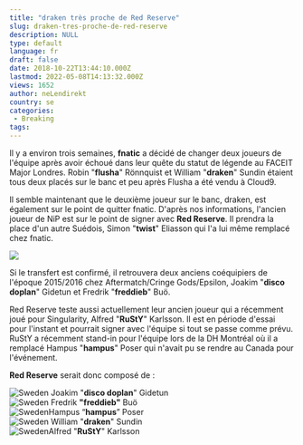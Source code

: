 ```yaml
---
title: "draken très proche de Red Reserve"
slug: draken-tres-proche-de-red-reserve
description: NULL
type: default
language: fr
draft: false
date: 2018-10-22T13:44:10.000Z
lastmod: 2022-05-08T14:13:32.000Z
views: 1652
author: neLendirekt
country: se
categories:
 - Breaking
tags:
---
```

Il y a environ trois semaines, **fnatic** a décidé de changer deux joueurs de l'équipe après avoir échoué dans leur quête du statut de légende au FACEIT Major Londres. Robin "**flusha**" Rönnquist et William "**draken**" Sundin étaient tous deux placés sur le banc et peu après Flusha a été vendu à Cloud9.

Il semble maintenant que le deuxième joueur sur le banc, draken, est également sur le point de quitter fnatic. D'après nos informations, l'ancien joueur de NiP est sur le point de signer avec **Red Reserve**. Il prendra la place d'un autre Suédois, Simon "**twist**" Eliasson qui l'a lui même remplacé chez fnatic.

![](https://flickshot-ue.s3.eu-west-2.amazonaws.com/flickshot/article/5bcdcfcc2640d/images/T7HA7IMqitPliX9ZvycLTnl73tzZfiZHxkuwObWH.jpeg)

Si le transfert est confirmé, il retrouvera deux anciens coéquipiers de l'époque 2015/2016 chez Aftermatch/Cringe Gods/Epsilon, Joakim "**disco doplan**" Gidetun et Fredrik "**freddieb**" Buö.

Red Reserve teste aussi actuellement leur ancien joueur qui a récemment joué pour Singularity, Alfred "**RuStY**" Karlsson. Il est en période d'essai pour l'instant et pourrait signer avec l'équipe si tout se passe comme prévu. RuStY a récemment stand-in pour l'équipe lors de la DH Montréal où il a remplacé Hampus "**hampus**" Poser qui n'avait pu se rendre au Canada pour l'événement.

**Red Reserve** serait donc composé de :

![Sweden](/images/countries/se.svg)⁠ Joakim "**disco doplan**" Gidetun  
![Sweden](/images/countries/se.svg)⁠ Fredrik **"freddieb"** Buö  
![Sweden](/images/countries/se.svg)⁠Hampus “**hampus**” Poser  
![Sweden](/images/countries/se.svg)⁠ ⁠William "**draken**" Sundin  
![Sweden](/images/countries/se.svg)⁠Alfred "**RuStY**" Karlsson
